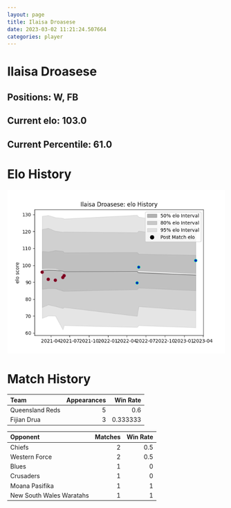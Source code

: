 ```yaml
---  
layout: page  
title: Ilaisa Droasese  
date: 2023-03-02 11:21:24.507664  
categories: player  
---
```

# Ilaisa Droasese

## Positions: W, FB

## Current elo: 103.0

## Current Percentile: 61.0

# Elo History


![elo history](history_IlaisaDroasese.png)
# Match History


| Team            |   Appearances |   Win Rate |
|:----------------|--------------:|-----------:|
| Queensland Reds |             5 |   0.6      |
| Fijian Drua     |             3 |   0.333333 |

| Opponent                 |   Matches |   Win Rate |
|:-------------------------|----------:|-----------:|
| Chiefs                   |         2 |        0.5 |
| Western Force            |         2 |        0.5 |
| Blues                    |         1 |        0   |
| Crusaders                |         1 |        0   |
| Moana Pasifika           |         1 |        1   |
| New South Wales Waratahs |         1 |        1   |